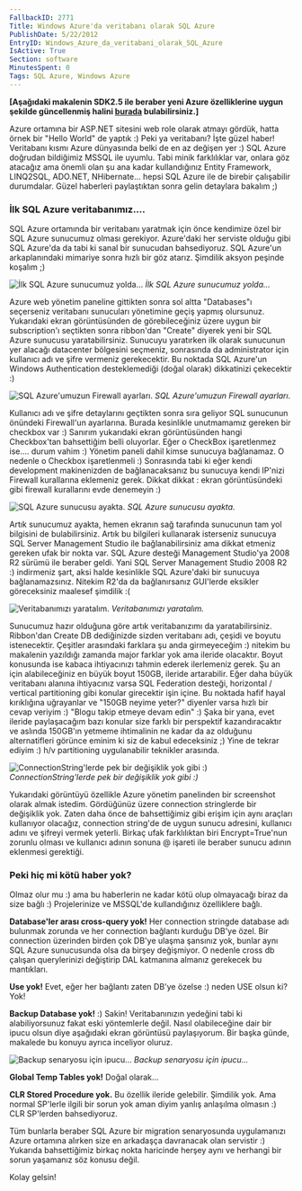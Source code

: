 ```yaml
---
FallbackID: 2771
Title: Windows Azure'da veritabanı olarak SQL Azure
PublishDate: 5/22/2012
EntryID: Windows_Azure_da_veritabani_olarak_SQL_Azure
IsActive: True
Section: software
MinutesSpent: 0
Tags: SQL Azure, Windows Azure
---
```

**[Aşağıdaki makalenin SDK2.5 ile beraber yeni Azure özelliklerine uygunşekilde güncellenmiş halini[burada](http://daron.yondem.com/software/post/Azure_da_veritabani_olarak_SQL_Database_SDK2_5)bulabilirsiniz.]**Azure ortamına bir ASP.NET sitesini web role olarak atmayı gördük, hatta
örnek bir "Hello World" de yaptık :) Peki ya veritabanı? İşte güzel
haber! Veritabanı kısmı Azure dünyasında belki de en az değişen yer :)
SQL Azure doğrudan bildiğimiz MSSQL ile uyumlu. Tabi minik farklılıklar
var, onlara göz atacağız ama önemli olan şu ana kadar kullandığınız
Entity Framework, LINQ2SQL, ADO.NET, NHibernate... hepsi SQL Azure ile
de birebir çalışabilir durumdalar. Güzel haberleri paylaştıktan sonra
gelin detaylara bakalım ;)

### İlk SQL Azure veritabanımız....

SQL Azure ortamında bir veritabanı yaratmak için önce kendimize özel bir
SQL Azure sunucumuz olması gerekiyor. Azure'daki her serviste olduğu
gibi SQL Azure'da da tabi ki sanal bir sunucudan bahsediyoruz. SQL
Azure'un arkaplanındaki mimariye sonra hızlı bir göz atarız. Şimdilik
aksyon peşinde koşalım ;)

![İlk SQL Azure sunucumuz
yolda...](http://cdn.daron.yondem.com/assets/2771/sql.png)
*İlk SQL Azure sunucumuz yolda...*

Azure web yönetim paneline gittikten sonra sol altta "Databases"ı
seçerseniz veritabanı sunucuları yönetimine geçiş yapmış olursunuz.
Yukarıdaki ekran görüntüsünden de görebileceğiniz üzere uygun bir
subscription'ı seçtikten sonra ribbon'dan "Create" diyerek yeni bir SQL
Azure sunucusu yaratabilirsiniz. Sunucuyu yaratırken ilk olarak
sunucunun yer alacağı datacenter bölgesini seçmeniz, sonrasında da
administrator için kullanıcı adı ve şifre vermeniz gerekecektir. Bu
noktada SQL Azure'un Windows Authentication desteklemediği (doğal
olarak) dikkatinizi çekecektir :)

![SQL Azure'umuzun Firewall
ayarları.](http://cdn.daron.yondem.com/assets/2771/sql2.png)
*SQL Azure'umuzun Firewall ayarları.*

Kullanıcı adı ve şifre detaylarını geçtikten sonra sıra geliyor SQL
sunucunun önündeki Firewall'un ayarlarına. Burada kesinlikle unutmamamız
gereken bir checkbox var :) Sanırım yukarıdaki ekran görüntüsünden hangi
Checkbox'tan bahsettiğim belli oluyorlar. Eğer o CheckBox işaretlenmez
ise.... durum vahim :) Yönetim paneli dahil kimse sunucuya bağlanamaz. O
nedenle o Checkbox işaretlenmeli :) Sonrasında tabi ki eğer kendi
development makinenizden de bağlanacaksanız bu sunucuya kendi IP'nizi
Firewall kurallarına eklemeniz gerek. Dikkat dikkat : ekran
görüntüsündeki gibi firewall kurallarını evde denemeyin :)

![SQL Azure sunucusu
ayakta.](http://cdn.daron.yondem.com/assets/2771/sql3.png)
*SQL Azure sunucusu ayakta.*

Artık sunucumuz ayakta, hemen ekranın sağ tarafında sunucunun tam yol
bilgisini de bulabilirsiniz. Artık bu bilgileri kullanarak isterseniz
sunucuya SQL Server Management Studio ile bağlanabilirsiniz ama dikkat
etmeniz gereken ufak bir nokta var. SQL Azure desteği Management
Studio'ya 2008 R2 sürümü ile beraber geldi. Yani SQL Server Management
Studio 2008 R2 :) indirmeniz şart, aksi halde kesinlikle SQL Azure'daki
bir sunucuya bağlanamazsınız. Nitekim R2'da da bağlanırsanız GUI'lerde
eksikler göreceksiniz maalesef şimdilik :(

![Veritabanımızı
yaratalım.](http://cdn.daron.yondem.com/assets/2771/sql4.png)
*Veritabanımızı yaratalım.*

Sunucumuz hazır olduğuna göre artık veritabanızımı da yaratabilirsiniz.
Ribbon'dan Create DB dediğinizde sizden veritabanı adı, çeşidi ve boyutu
istenecektir. Çeşitler arasındaki farklara şu anda girmeyeceğim :)
nitekim bu makalenin yazıldığı zamanda major farklar yok ama ileride
olacaktır. Boyut konusunda ise kabaca ihtiyacınızı tahmin ederek
ilerlemeniz gerek. Şu an için alabileceğiniz en büyük boyut 150GB,
ileride artarabilir. Eğer daha büyük veritabanı alanına ihtiyacınız
varsa SQL Federation desteği, horizontal / vertical partitioning gibi
konular girecektir işin içine. Bu noktada hafif hayal kırıklığına
uğrayanlar ve "150GB neyime yeter?" diyenler varsa hızlı bir cevap
veriyim :) "Blogu takip etmeye devam edin" :) Şaka bir yana, evet
ileride paylaşacağım bazı konular size farklı bir perspektif
kazandıracaktır ve aslında 150GB'ın yetmeme ihtimalinin ne kadar da az
olduğunu alternatifleri görünce eminim ki siz de kabul edeceksiniz ;)
Yine de tekrar ediyim :) h/v partitioning uygulanabilir teknikler
arasında.

![ConnectionString'lerde pek bir değişiklik yok gibi
:)](http://cdn.daron.yondem.com/assets/2771/sql5.png)
*ConnectionString'lerde pek bir değişiklik yok gibi :)*

Yukarıdaki görüntüyü özellikle Azure yönetim panelinden bir screenshot
olarak almak istedim. Gördüğünüz üzere connection stringlerde bir
değişiklik yok. Zaten daha önce de bahsettiğimiz gibi erişim için aynı
araçları kullanıyor olacağız, connection string'de de uygun sunucu
adresini, kullanıcı adını ve şifreyi vermek yeterli. Birkaç ufak
farklılıktan biri Encrypt=True'nun zorunlu olması ve kullanıcı adının
sonuna @ işareti ile beraber sunucu adının eklenmesi gerektiği.

### Peki hiç mi kötü haber yok?

Olmaz olur mu :) ama bu haberlerin ne kadar kötü olup olmayacağı biraz
da size bağlı :) Projelerinize ve MSSQL'de kullandığınız özelliklere
bağlı.

**Database'ler arası cross-query yok!** Her connection stringde database
adı bulunmak zorunda ve her connection bağlantı kurduğu DB'ye özel. Bir
connection üzerinden birden çok DB'ye ulaşma şansınız yok, bunlar aynı
SQL Azure sunucusunda olsa da birşey değişmiyor. O nedenle cross db
çalışan querylerinizi değiştirip DAL katmanına almanız gerekecek bu
mantıkları.

**Use yok!** Evet, eğer her bağlantı zaten DB'ye özelse :) neden USE
olsun ki? Yok!

**Backup Database yok!** :) Sakin! Veritabanınızın yedeğini tabi ki
alabiliyorsunuz fakat eski yöntemlerle değil. Nasıl olabileceğine dair
bir ipucu olsun diye aşağıdaki ekran görüntüsü paylaşıyorum. Bir başka
günde, makalede bu konuyu ayrıca inceliyor oluruz.

![Backup senaryosu için
ipucu...](http://cdn.daron.yondem.com/assets/2771/sql6.png)
*Backup senaryosu için ipucu...*

**Global Temp Tables yok!** Doğal olarak...

**CLR Stored Procedure yok.** Bu özellik ileride gelebilir. Şimdilik
yok. Ama normal SP'lerle ilgili bir sorun yok aman diyim yanlış
anlaşılma olmasın :) CLR SP'lerden bahsediyoruz.

Tüm bunlarla beraber SQL Azure bir migration senaryosunda uygulamanızı
Azure ortamına alırken size en arkadaşça davranacak olan servistir :)
Yukarıda bahsettiğimiz birkaç nokta haricinde herşey aynı ve herhangi
bir sorun yaşamanız söz konusu değil.

Kolay gelsin!


